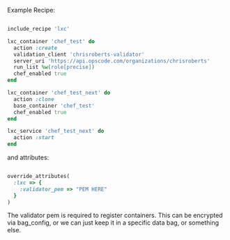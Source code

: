 Example Recipe:

```ruby

include_recipe 'lxc'

lxc_container 'chef_test' do
  action :create
  validation_client 'chrisroberts-validator'
  server_uri 'https://api.opscode.com/organizations/chrisroberts'
  run_list %w(role[precise])
  chef_enabled true
end

lxc_container 'chef_test_next' do
  action :clone
  base_container 'chef_test'
  chef_enabled true
end

lxc_service 'chef_test_next' do
  action :start
end
```

and attributes:

```ruby

override_attributes(
  :lxc => {
    :validator_pem => "PEM HERE"
  }
)

```

The validator pem is required to register containers. This can be encrypted via 
bag_config, or we can just keep it in a specific data bag, or something else.

